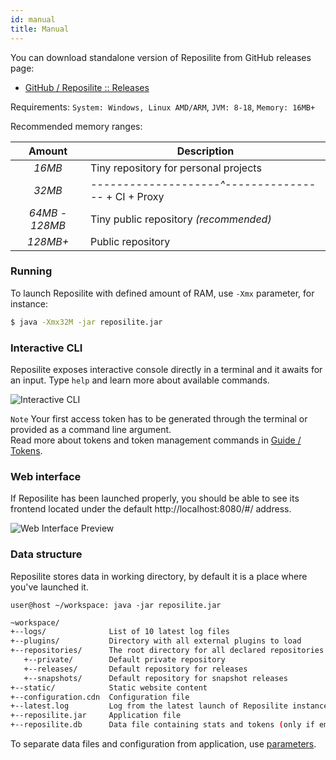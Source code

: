 ```yaml
---
id: manual
title: Manual
---
```


You can download standalone version of Reposilite from GitHub releases page:

- [GitHub / Reposilite :: Releases](https://github.com/dzikoysk/reposilite/releases)

Requirements: `System: Windows, Linux AMD/ARM`, `JVM: 8-18`, `Memory: 16MB+`

Recommended memory ranges:

|     Amount      | Description                                            |
| :-------------: | ------------------------------------------------------ |
|     _16MB_      | Tiny repository for personal projects                  |
|     _32MB_      | _--------------------^----------------_ + CI + Proxy |
| _64MB - 128MB_  | Tiny public repository _(recommended)_                 |
|    _128MB+_     | Public repository                                      |

### Running

To launch Reposilite with defined amount of RAM, use `-Xmx` parameter, for instance:

```bash
$ java -Xmx32M -jar reposilite.jar
```

### Interactive CLI

Reposilite exposes interactive console directly in a terminal and it awaits for an input.
Type `help` and learn more about available commands.

![Interactive CLI](/images/guides/interactive-cli.gif)

`Note` Your first access token has to be generated through the terminal or provided as a command line argument.  
Read more about tokens and token management commands in [Guide / Tokens](/guide/tokens).

### Web interface

If Reposilite has been launched properly,
you should be able to see its frontend located under the default http://localhost:8080/#/ address.

![Web Interface Preview](/images/guides/web-interface-preview.png)

### Data structure

Reposilite stores data in working directory,
by default it is a place where you've launched it.

```shell-session
user@host ~/workspace: java -jar reposilite.jar
```

```bash
~workspace/
+--logs/              List of 10 latest log files
+--plugins/           Directory with all external plugins to load
+--repositories/      The root directory for all declared repositories
   +--private/        Default private repository
   +--releases/       Default repository for releases
   +--snapshots/      Default repository for snapshot releases
+--static/            Static website content
+--configuration.cdn  Configuration file
+--latest.log         Log from the latest launch of Reposilite instance
+--reposilite.jar     Application file
+--reposilite.db      Data file containing stats and tokens (only if embedded database enabled)
```

To separate data files and configuration from application, use [parameters](configuration#parameters).
